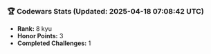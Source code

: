 ### 🏆 Codewars Stats (Updated: 2025-04-18 07:08:42 UTC)

- **Rank:** 8 kyu
- **Honor Points:** 3
- **Completed Challenges:** 1
